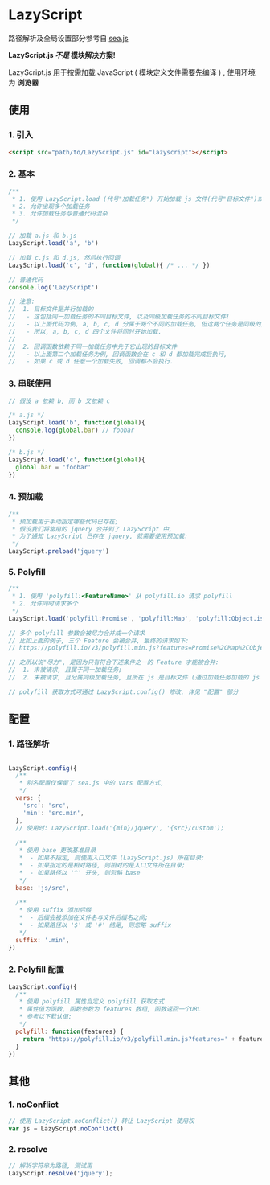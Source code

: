 # LazyScript
路径解析及全局设置部分参考自 [sea.js](https://github.com/seajs/seajs)

**LazyScript.js *不是* 模块解决方案!**

LazyScript.js 用于按需加载 JavaScript ( 模块定义文件需要先编译 ) , 使用环境为 **浏览器**


## 使用

### 1. 引入

```html
<script src="path/to/LazyScript.js" id="lazyscript"></script>
```



### 2. 基本

```javascript
/**
 * 1. 使用 LazyScript.load (代号"加载任务") 开始加载 js 文件(代号"目标文件")或 js 代码(代号"回调函数")
 * 2. 允许出现多个加载任务
 * 3. 允许加载任务与普通代码混杂
 */

// 加载 a.js 和 b.js
LazyScript.load('a', 'b')

// 加载 c.js 和 d.js, 然后执行回调
LazyScript.load('c', 'd', function(global){ /* ... */ })

// 普通代码
console.log('LazyScript')

// 注意: 
//  1. 目标文件是并行加载的
//   - 这包括同一加载任务的不同目标文件, 以及同级加载任务的不同目标文件! 
//   - 以上面代码为例, a, b, c, d 分属于两个不同的加载任务, 但这两个任务是同级的, 
//   - 所以, a, b, c, d 四个文件将同时开始加载.
//     
//  2. 回调函数依赖于同一加载任务中先于它出现的目标文件
//   - 以上面第二个加载任务为例, 回调函数会在 c 和 d 都加载完成后执行, 
//   - 如果 c 或 d 任意一个加载失败, 回调都不会执行.

```



### 3. 串联使用

```javascript
// 假设 a 依赖 b, 而 b 又依赖 c

/* a.js */
LazyScript.load('b', function(global){ 
  console.log(global.bar) // foobar
})

/* b.js */
LazyScript.load('c', function(global){
  global.bar = 'foobar'
})

```



### 4. 预加载

```javascript
/**
 * 预加载用于手动指定哪些代码已存在;
 * 假设我们将常用的 jquery 合并到了 LazyScript 中,
 * 为了通知 LazyScript 已存在 jquery, 就需要使用预加载:
 */
LazyScript.preload('jquery')

```



### 5. Polyfill

```javascript
/**
 * 1. 使用 'polyfill:<FeatureName>' 从 polyfill.io 请求 polyfill
 * 2. 允许同时请求多个
 */
LazyScript.load('polyfill:Promise', 'polyfill:Map', 'polyfill:Object.is')

// 多个 polyfill 参数会被尽力合并成一个请求
// 比如上面的例子, 三个 Feature 会被合并, 最终的请求如下:
// https://polyfill.io/v3/polyfill.min.js?features=Promise%2CMap%2CObject.is

// 之所以说"尽力", 是因为只有符合下述条件之一的 Feature 才能被合并:
//  1. 未被请求, 且属于同一加载任务;
//  2. 未被请求, 且分属同级加载任务, 且所在 js 是目标文件 (通过加载任务加载的 js 文件);

// polyfill 获取方式可通过 LazyScript.config() 修改, 详见 "配置" 部分

```



## 配置

### 1. 路径解析

```javascript

LazyScript.config({
  /**
   * 别名配置仅保留了 sea.js 中的 vars 配置方式,
   */
  vars: {
    'src': 'src',
    'min': 'src.min',
  },
  // 使用时: LazyScript.load('{min}/jquery', '{src}/custom');
  
  /**
   * 使用 base 更改基准目录
   *  - 如果不指定, 则使用入口文件 (LazyScript.js) 所在目录;
   *  - 如果指定的是相对路径, 则相对的是入口文件所在目录;
   *  - 如果路径以 '^' 开头, 则忽略 base
   */
  base: 'js/src',
  
  /**
   * 使用 suffix 添加后缀
   *  - 后缀会被添加在文件名与文件后缀名之间;
   *  - 如果路径以 '$' 或 '#' 结尾, 则忽略 suffix
   */
  suffix: '.min',
})

```



### 2. Polyfill 配置

```javascript
LazyScript.config({
  /**
   * 使用 polyfill 属性自定义 polyfill 获取方式
   * 属性值为函数, 函数参数为 features 数组, 函数返回一个URL
   * 参考以下默认值:
   */
  polyfill: function(features) {
    return 'https://polyfill.io/v3/polyfill.min.js?features=' + features.join('%2C');
  }
})

```



## 其他

### 1. noConflict

```javascript
// 使用 LazyScript.noConflict() 转让 LazyScript 使用权
var js = LazyScript.noConflict()

```



### 2. resolve

```javascript
// 解析字符串为路径, 测试用
LazyScript.resolve('jquery');

```
